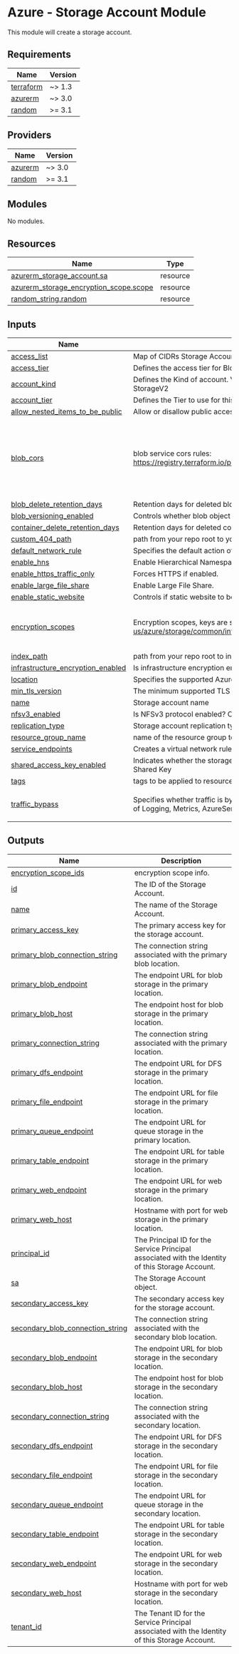 # Azure - Storage Account Module
This module will create a storage account.

<!--- BEGIN_TF_DOCS --->
## Requirements

| Name | Version |
|------|---------|
| <a name="requirement_terraform"></a> [terraform](#requirement\_terraform) | ~> 1.3 |
| <a name="requirement_azurerm"></a> [azurerm](#requirement\_azurerm) | ~> 3.0 |
| <a name="requirement_random"></a> [random](#requirement\_random) | >= 3.1 |

## Providers

| Name | Version |
|------|---------|
| <a name="provider_azurerm"></a> [azurerm](#provider\_azurerm) | ~> 3.0 |
| <a name="provider_random"></a> [random](#provider\_random) | >= 3.1 |

## Modules

No modules.

## Resources

| Name | Type |
|------|------|
| [azurerm_storage_account.sa](https://registry.terraform.io/providers/hashicorp/azurerm/latest/docs/resources/storage_account) | resource |
| [azurerm_storage_encryption_scope.scope](https://registry.terraform.io/providers/hashicorp/azurerm/latest/docs/resources/storage_encryption_scope) | resource |
| [random_string.random](https://registry.terraform.io/providers/hashicorp/random/latest/docs/resources/string) | resource |

## Inputs

| Name | Description | Type | Default | Required |
|------|-------------|------|---------|:--------:|
| <a name="input_access_list"></a> [access\_list](#input\_access\_list) | Map of CIDRs Storage Account access. | `map(string)` | `{}` | no |
| <a name="input_access_tier"></a> [access\_tier](#input\_access\_tier) | Defines the access tier for BlobStorage, FileStorage and StorageV2 accounts | `string` | `"Hot"` | no |
| <a name="input_account_kind"></a> [account\_kind](#input\_account\_kind) | Defines the Kind of account. Valid options are BlobStorage, BlockBlobStorage, FileStorage, Storage and StorageV2 | `string` | `"StorageV2"` | no |
| <a name="input_account_tier"></a> [account\_tier](#input\_account\_tier) | Defines the Tier to use for this storage account (Standard or Premium). | `string` | `null` | no |
| <a name="input_allow_nested_items_to_be_public"></a> [allow\_nested\_items\_to\_be\_public](#input\_allow\_nested\_items\_to\_be\_public) | Allow or disallow public access to all blobs or containers in the storage account. | `bool` | `false` | no |
| <a name="input_blob_cors"></a> [blob\_cors](#input\_blob\_cors) | blob service cors rules:  https://registry.terraform.io/providers/hashicorp/azurerm/latest/docs/resources/storage_account#cors_rule | <pre>map(object({<br>    allowed_headers    = list(string)<br>    allowed_methods    = list(string)<br>    allowed_origins    = list(string)<br>    exposed_headers    = list(string)<br>    max_age_in_seconds = number<br>  }))</pre> | `null` | no |
| <a name="input_blob_delete_retention_days"></a> [blob\_delete\_retention\_days](#input\_blob\_delete\_retention\_days) | Retention days for deleted blob. Valid value is between 1 and 365 (set to 0 to disable). | `number` | `7` | no |
| <a name="input_blob_versioning_enabled"></a> [blob\_versioning\_enabled](#input\_blob\_versioning\_enabled) | Controls whether blob object versioning is enabled. | `bool` | `false` | no |
| <a name="input_container_delete_retention_days"></a> [container\_delete\_retention\_days](#input\_container\_delete\_retention\_days) | Retention days for deleted container. Valid value is between 1 and 365 (set to 0 to disable). | `number` | `7` | no |
| <a name="input_custom_404_path"></a> [custom\_404\_path](#input\_custom\_404\_path) | path from your repo root to your custom 404 page | `string` | `null` | no |
| <a name="input_default_network_rule"></a> [default\_network\_rule](#input\_default\_network\_rule) | Specifies the default action of allow or deny when no other network rules match | `string` | `"Deny"` | no |
| <a name="input_enable_hns"></a> [enable\_hns](#input\_enable\_hns) | Enable Hierarchical Namespace (can be used with Azure Data Lake Storage Gen 2). | `bool` | `false` | no |
| <a name="input_enable_https_traffic_only"></a> [enable\_https\_traffic\_only](#input\_enable\_https\_traffic\_only) | Forces HTTPS if enabled. | `bool` | `true` | no |
| <a name="input_enable_large_file_share"></a> [enable\_large\_file\_share](#input\_enable\_large\_file\_share) | Enable Large File Share. | `bool` | `false` | no |
| <a name="input_enable_static_website"></a> [enable\_static\_website](#input\_enable\_static\_website) | Controls if static website to be enabled on the storage account. Possible values are `true` or `false` | `bool` | `false` | no |
| <a name="input_encryption_scopes"></a> [encryption\_scopes](#input\_encryption\_scopes) | Encryption scopes, keys are scope names. more info https://docs.microsoft.com/en-us/azure/storage/common/infrastructure-encryption-enable?tabs=portal | <pre>map(object({<br>    enable_infrastructure_encryption = optional(bool)<br>    source                           = optional(string)<br>  }))</pre> | `{}` | no |
| <a name="input_index_path"></a> [index\_path](#input\_index\_path) | path from your repo root to index.html | `string` | `null` | no |
| <a name="input_infrastructure_encryption_enabled"></a> [infrastructure\_encryption\_enabled](#input\_infrastructure\_encryption\_enabled) | Is infrastructure encryption enabled? Changing this forces a new resource to be created. | `bool` | `true` | no |
| <a name="input_location"></a> [location](#input\_location) | Specifies the supported Azure location to MySQL server resource | `string` | n/a | yes |
| <a name="input_min_tls_version"></a> [min\_tls\_version](#input\_min\_tls\_version) | The minimum supported TLS version for the storage account. | `string` | `"TLS1_2"` | no |
| <a name="input_name"></a> [name](#input\_name) | Storage account name | `string` | `null` | no |
| <a name="input_nfsv3_enabled"></a> [nfsv3\_enabled](#input\_nfsv3\_enabled) | Is NFSv3 protocol enabled? Changing this forces a new resource to be created | `bool` | `false` | no |
| <a name="input_replication_type"></a> [replication\_type](#input\_replication\_type) | Storage account replication type - i.e. LRS, GRS, RAGRS, ZRS, GZRS, RAGZRS. | `string` | n/a | yes |
| <a name="input_resource_group_name"></a> [resource\_group\_name](#input\_resource\_group\_name) | name of the resource group to create the resource | `string` | n/a | yes |
| <a name="input_service_endpoints"></a> [service\_endpoints](#input\_service\_endpoints) | Creates a virtual network rule in the subnet\_id (values are virtual network subnet ids). | `map(string)` | `{}` | no |
| <a name="input_shared_access_key_enabled"></a> [shared\_access\_key\_enabled](#input\_shared\_access\_key\_enabled) | Indicates whether the storage account permits requests to be authorized with the account access key via Shared Key | `bool` | `false` | no |
| <a name="input_tags"></a> [tags](#input\_tags) | tags to be applied to resources | `map(string)` | n/a | yes |
| <a name="input_traffic_bypass"></a> [traffic\_bypass](#input\_traffic\_bypass) | Specifies whether traffic is bypassed for Logging/Metrics/AzureServices. Valid options are any combination of Logging, Metrics, AzureServices, or None. | `list(string)` | <pre>[<br>  "None"<br>]</pre> | no |

## Outputs

| Name | Description |
|------|-------------|
| <a name="output_encryption_scope_ids"></a> [encryption\_scope\_ids](#output\_encryption\_scope\_ids) | encryption scope info. |
| <a name="output_id"></a> [id](#output\_id) | The ID of the Storage Account. |
| <a name="output_name"></a> [name](#output\_name) | The name of the Storage Account. |
| <a name="output_primary_access_key"></a> [primary\_access\_key](#output\_primary\_access\_key) | The primary access key for the storage account. |
| <a name="output_primary_blob_connection_string"></a> [primary\_blob\_connection\_string](#output\_primary\_blob\_connection\_string) | The connection string associated with the primary blob location. |
| <a name="output_primary_blob_endpoint"></a> [primary\_blob\_endpoint](#output\_primary\_blob\_endpoint) | The endpoint URL for blob storage in the primary location. |
| <a name="output_primary_blob_host"></a> [primary\_blob\_host](#output\_primary\_blob\_host) | The endpoint host for blob storage in the primary location. |
| <a name="output_primary_connection_string"></a> [primary\_connection\_string](#output\_primary\_connection\_string) | The connection string associated with the primary location. |
| <a name="output_primary_dfs_endpoint"></a> [primary\_dfs\_endpoint](#output\_primary\_dfs\_endpoint) | The endpoint URL for DFS storage in the primary location. |
| <a name="output_primary_file_endpoint"></a> [primary\_file\_endpoint](#output\_primary\_file\_endpoint) | The endpoint URL for file storage in the primary location. |
| <a name="output_primary_queue_endpoint"></a> [primary\_queue\_endpoint](#output\_primary\_queue\_endpoint) | The endpoint URL for queue storage in the primary location. |
| <a name="output_primary_table_endpoint"></a> [primary\_table\_endpoint](#output\_primary\_table\_endpoint) | The endpoint URL for table storage in the primary location. |
| <a name="output_primary_web_endpoint"></a> [primary\_web\_endpoint](#output\_primary\_web\_endpoint) | The endpoint URL for web storage in the primary location. |
| <a name="output_primary_web_host"></a> [primary\_web\_host](#output\_primary\_web\_host) | Hostname with port for web storage in the primary location. |
| <a name="output_principal_id"></a> [principal\_id](#output\_principal\_id) | The Principal ID for the Service Principal associated with the Identity of this Storage Account. |
| <a name="output_sa"></a> [sa](#output\_sa) | The Storage Account object. |
| <a name="output_secondary_access_key"></a> [secondary\_access\_key](#output\_secondary\_access\_key) | The secondary access key for the storage account. |
| <a name="output_secondary_blob_connection_string"></a> [secondary\_blob\_connection\_string](#output\_secondary\_blob\_connection\_string) | The connection string associated with the secondary blob location. |
| <a name="output_secondary_blob_endpoint"></a> [secondary\_blob\_endpoint](#output\_secondary\_blob\_endpoint) | The endpoint URL for blob storage in the secondary location. |
| <a name="output_secondary_blob_host"></a> [secondary\_blob\_host](#output\_secondary\_blob\_host) | The endpoint host for blob storage in the secondary location. |
| <a name="output_secondary_connection_string"></a> [secondary\_connection\_string](#output\_secondary\_connection\_string) | The connection string associated with the secondary location. |
| <a name="output_secondary_dfs_endpoint"></a> [secondary\_dfs\_endpoint](#output\_secondary\_dfs\_endpoint) | The endpoint URL for DFS storage in the secondary location. |
| <a name="output_secondary_file_endpoint"></a> [secondary\_file\_endpoint](#output\_secondary\_file\_endpoint) | The endpoint URL for file storage in the secondary location. |
| <a name="output_secondary_queue_endpoint"></a> [secondary\_queue\_endpoint](#output\_secondary\_queue\_endpoint) | The endpoint URL for queue storage in the secondary location. |
| <a name="output_secondary_table_endpoint"></a> [secondary\_table\_endpoint](#output\_secondary\_table\_endpoint) | The endpoint URL for table storage in the secondary location. |
| <a name="output_secondary_web_endpoint"></a> [secondary\_web\_endpoint](#output\_secondary\_web\_endpoint) | The endpoint URL for web storage in the secondary location. |
| <a name="output_secondary_web_host"></a> [secondary\_web\_host](#output\_secondary\_web\_host) | Hostname with port for web storage in the secondary location. |
| <a name="output_tenant_id"></a> [tenant\_id](#output\_tenant\_id) | The Tenant ID for the Service Principal associated with the Identity of this Storage Account. |

<!--- END_TF_DOCS --->